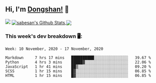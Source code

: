 <!--
 * @Author: DSCode
 * @Date: 2020-10-10 16:49:48
 * @Copyright 2020 DSCode
 * @Open Source License: MIT
 * @LastEditTime: 2020-11-11 16:54:18
 * @FilePath: \DsCodeStudio\README.md
 * @Description:
-->

## Hi, I'm [Dongshan!](https://github.dscode.top) 👋

<img src="https://github.dscode.top/assets/images/community-c4522fb406f9f37065d008cf632eeea0.svg" />
<!-- 
<img align="right" src="https://github-readme-stats.dscodestudio.vercel.app/api?username=DsCodeStudio&count_private=true&show_icons=true" alt="DsCodeStudio's github stats"/>
<img align="left" src="https://github-readme-stats.dscodestudio.vercel.app/api/top-langs/?username=DsCodeStudio&langs_count=10&layout=compact" alt="DsCodeStudio's Top Langs"/> -->

<a href="https://github-readme-stats.dscodestudio.vercel.app/api?username=DsCodeStudio&show_icons=true&hide_border=true&count_private=true&include_all_commits=true">
<img align="center" alt="sabesan's Github Stats" src="https://github-readme-stats.dscodestudio.vercel.app/api?username=DsCodeStudio&show_icons=true&hide_border=true&count_private=true&include_all_commits=true" />
</a>

<a href="https://github-readme-stats.dscodestudio.vercel.app/api/top-langs/?username=DsCodeStudio&layout=compact&langs_count=10">
<img align="center" src="https://github-readme-stats.dscodestudio.vercel.app/api/top-langs/?username=DsCodeStudio&layout=compact&langs_count=10&hide=javascript,html" />
</a>

### This week's dev breakdown 🖥:
<!--START_SECTION:waka-->
```text
Week: 10 November, 2020 - 17 November, 2020

Markdown     7 hrs 17 mins   ██████████░░░░░░░░░░░░░░░   39.67 % 
Python       4 hrs 3 mins    █████▓░░░░░░░░░░░░░░░░░░░   22.06 % 
JavaScript   1 hr 41 mins    ██▒░░░░░░░░░░░░░░░░░░░░░░   09.20 % 
SCSS         1 hr 15 mins    █▓░░░░░░░░░░░░░░░░░░░░░░░   06.85 % 
HTML         1 hr 15 mins    █▓░░░░░░░░░░░░░░░░░░░░░░░   06.85 % 
```
<!--END_SECTION:waka-->
